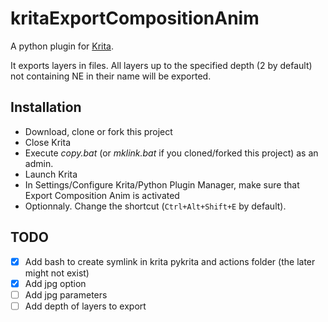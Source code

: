 # kritaExportCompositionAnim

A python plugin for [Krita](https://krita.org/).

It exports layers in files. All layers up to the specified depth (2 by default) not containing NE in their name will be exported.

## Installation

- Download, clone or fork this project
- Close Krita
- Execute *copy.bat* (or *mklink.bat* if you cloned/forked this project) as an admin.
- Launch Krita 
- In Settings/Configure Krita/Python Plugin Manager, make sure that Export Composition Anim is activated
- Optionnaly. Change the shortcut (`Ctrl+Alt+Shift+E` by default).

## TODO
- [x] Add bash to create symlink in krita pykrita and actions folder (the later might not exist)
- [x] Add jpg option
- [ ] Add jpg parameters 
- [ ] Add depth of layers to export